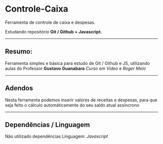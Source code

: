 # Controle-Caixa
 Ferramenta de controle de caixa e despesas.

 Estudando repositório **Git / Github + Javascript.**

 ---

## Resumo:
 Ferramenta simples e básica para estudo de Git / Github e JS, utilizando aulas do Professor **Gustavo Guanabara** *Curso em Vídeo* e *Roger Melo*

 ---

## Adendos
Nesta ferramenta podemos inserir valores de receitas e despesas, para que seja feito o cálculo automáticamente do seu saldo atual assíncrono

---

 ## Dependências / Linguagem
 Não utilizado dependências
 Linguagem: *Javascript*